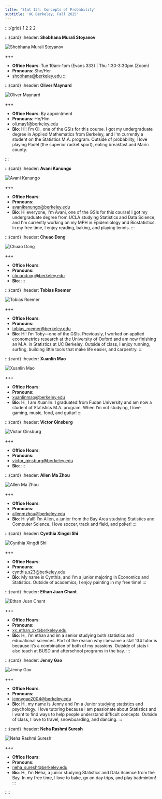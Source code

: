 ```yaml
---
title: 'Stat 134: Concepts of Probability'
subtitle: 'UC Berkeley, Fall 2025'
---
```


::::{grid} 1 2 2 2

:::{card}
:header: **Shobhana Murali Stoyanov**

![Shobhana Murali Stoyanov](images/firefly-instructor.jpg)

+++

* **Office Hours**: Tue 10am-1pm (Evans 333) | Thu 1:30-3:30pm (Zoom) 
* **Pronouns**: She/Her
* [shobhana@berkeley.edu](mailto:shobhana@berkeley.edu)
:::

:::{card}
:header: **Oliver Maynard**

![Oliver Maynard](images/RJ1_5952.jpg)

+++

* **Office Hours**: By appointment 
* **Pronouns**: He/Him
* [oli.may1@berkeley.edu](mailto:oli.may1@berkeley.edu)
* **Bio**: Hi! I'm Oli, one of the GSIs for this course. I got my undergraduate degree in Applied Mathematics from Berkeley, and I'm currently a student on the Statistics M.A. program. Outside of probability, I love playing Padél (the superior racket sport), eating breakfast and Marin county.

:::

:::{card}
:header: **Avani Kanungo**

![Avani Kanungo](images/firefly-instructor.jpg)

+++

* **Office Hours**: 
* **Pronouns**: 
* [avanikanungo@berkeley.edu](mailto:avanikanungo@berkeley.edu)
* **Bio**: Hi everyone, I'm Avani, one of the GSIs for this course! I got my undergraduate degree from UCLA studying Statistics and Data Science, and I'm currently working on my MPH in Epidemiology and Biostatistics. In my free time, I enjoy reading, baking, and playing tennis.
:::

:::{card}
:header: **Chuao Dong**

![Chuao Dong](images/firefly-instructor.jpg)

+++

* **Office Hours**: 
* **Pronouns**: 
* [chuaodong@berkeley.edu](mailto:chuaodong@berkeley.edu)
* **Bio**: 
:::

:::{card}
:header: **Tobias Roemer**

![Tobias Roemer](images/firefly-instructor.jpg)

+++

* **Office Hours**: 
* **Pronouns**: 
* [tobias_roemer@berkeley.edu](mailto:tobias_roemer@berkeley.edu)
* **Bio**: Hi! I’m Toby—one of the GSIs. Previously, I worked on applied econometrics research at the University of Oxford and am now finishing an M.A. in Statistics at UC Berkeley. Outside of class, I enjoy running, surfing, building little tools that make life easier, and carpentry. 
:::

:::{card}
:header: **Xuanlin Mao**

![Xuanlin Mao](images/firefly-instructor.jpg)

+++

* **Office Hours**: 
* **Pronouns**: 
* [xuanlinmao@berkeley.edu](mailto:xuanlinmao@berkeley.edu)
* **Bio**: Hi, I am Xuanlin. I graduated from Fudan University and am now a student of Statistics M.A. program. When I’m not studying, I love gaming, music, food, and guitar!
:::

:::{card}
:header: **Victor Ginsburg**

![Victor Ginsburg](images/firefly-instructor.jpg)

+++

* **Office Hours**: 
* **Pronouns**: 
* [victor_ginsburg@berkeley.edu](mailto:victor_ginsburg@berkeley.edu)
* **Bio**: 
:::

:::{card}
:header: **Allen Ma Zhou**

![Allen Ma Zhou](images/firefly-instructor.jpg)

+++

* **Office Hours**: 
* **Pronouns**: 
* [allenmzhou@berkeley.edu](mailto:allenmzhou@berkeley.edu)
* **Bio**: Hi y’all! I’m Allen, a junior from the Bay Area studying Statistics and Computer Science. I love soccer, track and field, and poker!
:::

:::{card}
:header: **Cynthia Xingdi Shi**

![Cynthia Xingdi Shi](images/firefly-instructor.jpg)

+++

* **Office Hours**: 
* **Pronouns**: 
* [cynthia.s23@berkeley.edu](mailto:cynthia.s23@berkeley.edu)
* **Bio**: My name is Cynthia, and I'm a junior majoring in Economics and Statistics. Outside of academics, I enjoy painting in my free time!
:::

:::{card}
:header: **Ethan Juan Chant**

![Ethan Juan Chant](images/firefly-instructor.jpg)

+++

* **Office Hours**: 
* **Pronouns**: 
* [xx_ethan_xx@berkeley.edu](mailto:xx_ethan_xx@berkeley.edu)
* **Bio**: Hi, i’m ethan and im a senior studying both statistics and educational sciences. Part of the reason why i became a stat 134 tutor is because it’s a combination of both of my passions. Outside of stats i also teach at BUSD and afterschool programs in the bay.
:::

:::{card}
:header: **Jenny Gao**

![Jenny Gao](images/firefly-instructor.jpg)

+++

* **Office Hours**: 
* **Pronouns**: 
* [jennygao2004@berkeley.edu](mailto:jennygao2004@berkeley.edu)
* **Bio**: Hi, my name is Jenny and I’m a Junior studying statistics and psychology. I love tutoring because I am passionate about Statistics and I want to find ways to help people understand difficult concepts. Outside of class, I love to travel, snowboarding, and dancing.
:::

:::{card}
:header: **Neha Rashmi Suresh**

![Neha Rashmi Suresh](images/firefly-instructor.jpg)

+++

* **Office Hours**: 
* **Pronouns**: 
* [neha_suresh@berkeley.edu](mailto:neha_suresh@berkeley.edu)
* **Bio**: Hi, I’m Neha, a junior studying Statistics and Data Science from the Bay. In my free time, I love to bake, go on day trips, and play badminton!
:::


::::
<!-- 
:::{attention} Welcome to [Week 2](#week2) of Stat 134!
:class: dropdown
:icon: false
👋
:::

# Schedule

You can have freestyle HTML with colors and styles. <span style="color: blue;">For example, this text is blue.</span>

The table below is rendered by the `schedule` plugin, contributed by [rowanc1](https://github.com/rowanc1). It is declared in `myst.yml` and contained within `schedule.mjs`. It reads in the data in `schedule.yml` and converts it into a table.

:::{schedule} ./schedule.yml

::: -->
